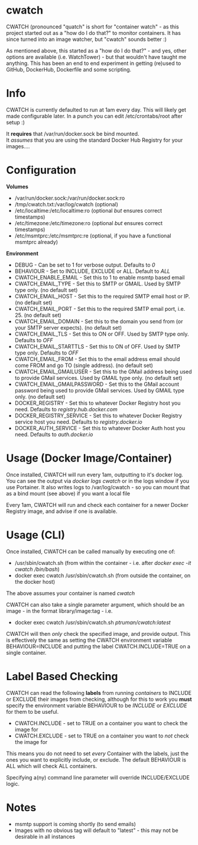 # cwatch

CWATCH (pronounced "quatch" is short for "container watch" - as this project started out as a "how do I do that?" to monitor containers.
It has since turned into an image watcher, but "cwatch" sounds better :)

As mentioned above, this started as a "how do I do that?" - and yes, other options are available (i.e. WatchTower) - but that wouldn't have taught me anything.  This has been an end to end experiment in getting (re)used to GitHub, DockerHub, Dockerfile and some scripting.

# Info

CWATCH is currently defaulted to run at 1am every day.  This will likely get made configurable later.  In a punch you can edit /etc/crontabs/root after setup :)

It <b>requires</b> that /var/run/docker.sock be bind mounted.  
It *assumes* that you are using the standard Docker Hub Registry for your images....

# Configuration

<b>Volumes</b>

* /var/run/docker.sock:/var/run/docker.sock:ro
* /tmp/cwatch.txt:/var/log/cwatch (optional)
* /etc/localtime:/etc/localtime:ro (optional *but* ensures correct timestamps)
* /etc/timezone:/etc/timezone:ro (optional *but* ensures correct timestamps)
* /etc/msmtprc:/etc/msmtprc:re (optional, if you have a functional msmtprc already)

<b>Environment</b>

* DEBUG - Can be set to 1 for verbose output.  Defaults to *0*
* BEHAVIOUR - Set to INCLUDE, EXCLUDE or ALL. Default to *ALL*
* CWATCH_ENABLE_EMAIL - Set this to 1 to enable msmtp based email
* CWATCH_EMAIL_TYPE - Set this to SMTP or GMAIL.  Used by SMTP type only.  (no default set)
* CWATCH_EMAIL_HOST - Set this to the required SMTP email host or IP. (no default set)
* CWATCH_EMAIL_PORT - Set this to the required SMTP email port, i.e. 25. (no default set)
* CWATCH_EMAIL_DOMAIN - Set this to the domain you send from (or your SMTP server expects). (no default set)
* CWATCH_EMAIL_TLS - Set this to ON or OFF.  Used by SMTP type only.  Defaults to *OFF*
* CWATCH_EMAIL_STARTTLS - Set this to ON of OFF. Used by SMTP type only. Defaults to *OFF*
* CWATCH_EMAIL_FROM - Set this to the email address email should come FROM and go TO (single address).  (no default set)
* CWATCH_EMAIL_GMAILUSER - Set this to the GMail address being used to provide GMail services.  Used by GMAIL type only. (no default set)
* CWATCH_EMAIL_GMAILPASSWORD - Set this to the GMail account password being used to provide GMail services.  Used by GMAIL type only. (no default set)
* DOCKER_REGISTRY - Set this to whatever Docker Registry host you need.  Defaults to *registry.hub.docker.com*
* DOCKER_REGISTRY_SERVICE - Set this to whatever Docker Registry service host you need. Defaults to *registry.docker.io*
* DOCKER_AUTH_SERVICE - Set this to whatever Docker Auth host you need. Defaults to *auth.docker.io*

# Usage (Docker Image/Container)

Once installed, CWATCH will run every 1am, outputting to it's docker log.
You can see the output via *docker logs cwatch* or in the logs window if you use Portainer.
It also writes logs to /var/log/cwatch - so you can mount that as a bind mount (see above) if you want a local file

Every 1am, CWATCH will run and check each container for a newer Docker Registry image, and advise if one is available.

# Usage (CLI)

Once installed, CWATCH can be called manually by executing one of:
* /usr/sbin/cwatch.sh (from within the container - i.e. after *docker exec -it cwatch /bin/bash*)
* docker exec cwatch /usr/sbin/cwatch.sh (from outside the container, on the docker host)

The above assumes your container is named *cwatch*

CWATCH can also take a single parameter argument, which should be an image - in the format library/image:tag - i.e. 
* docker exec cwatch /usr/sbin/cwatch.sh *ptruman/cwatch:latest* 

CWATCH will then *only* check the specified image, and provide output.  This is effectively the same as setting the CWATCH environment variable BEHAVIOUR=INCLUDE and putting the label CWATCH.INCLUDE=TRUE on a single container.

# Label Based Checking
CWATCH can read the following <b>labels</b> from running *containers* to INCLUDE or EXCLUDE their images from checking, although for this to work you <b>must</b> specify the environment variable BEHAVIOUR to be *INCLUDE* or *EXCLUDE* for them to be useful.
* CWATCH.INCLUDE - set to TRUE on a container you want to check the image for
* CWATCH.EXCLUDE - set to TRUE on a container you want to *not* check the image for

This means you do not need to set *every* Container with the labels, just the ones you want to explicitly include, or exclude.
The default BEHAVIOUR is ALL which will check ALL containers.

Specifying a(ny) command line parameter will override INCLUDE/EXCLUDE logic.

# Notes

* msmtp support is coming shortly (to send emails)
* Images with no obvious tag will default to "latest" - this may not be desirable in all instances
